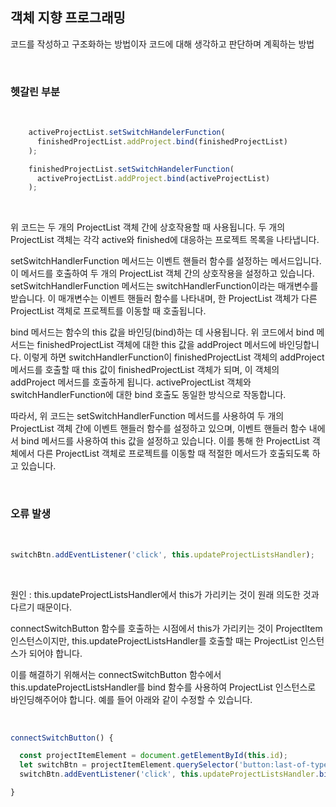 ## 객체 지향 프로그래밍 

코드를 작성하고 구조화하는 방법이자 코드에 대해 생각하고 판단하며 계획하는 방법 

<br>

### 헷갈린 부분 

<br>

```javascript
    activeProjectList.setSwitchHandelerFunction(
      finishedProjectList.addProject.bind(finishedProjectList)
    );

    finishedProjectList.setSwitchHandelerFunction(
      activeProjectList.addProject.bind(activeProjectList)
    );
```

<br> 

위 코드는 두 개의 ProjectList 객체 간에 상호작용할 때 사용됩니다. 두 개의 ProjectList 객체는 각각 active와 finished에 대응하는 프로젝트 목록을 나타냅니다.

setSwitchHandlerFunction 메서드는 이벤트 핸들러 함수를 설정하는 메서드입니다. 이 메서드를 호출하여 두 개의 ProjectList 객체 간의 상호작용을 설정하고 있습니다. setSwitchHandlerFunction 메서드는 switchHandlerFunction이라는 매개변수를 받습니다. 이 매개변수는 이벤트 핸들러 함수를 나타내며, 한 ProjectList 객체가 다른 ProjectList 객체로 프로젝트를 이동할 때 호출됩니다.

bind 메서드는 함수의 this 값을 바인딩(bind)하는 데 사용됩니다. 위 코드에서 bind 메서드는 finishedProjectList 객체에 대한 this 값을 addProject 메서드에 바인딩합니다. 이렇게 하면 switchHandlerFunction이 finishedProjectList 객체의 addProject 메서드를 호출할 때 this 값이 finishedProjectList 객체가 되며, 이 객체의 addProject 메서드를 호출하게 됩니다. activeProjectList 객체와 switchHandlerFunction에 대한 bind 호출도 동일한 방식으로 작동합니다.

따라서, 위 코드는 setSwitchHandlerFunction 메서드를 사용하여 두 개의 ProjectList 객체 간에 이벤트 핸들러 함수를 설정하고 있으며, 이벤트 핸들러 함수 내에서 bind 메서드를 사용하여 this 값을 설정하고 있습니다. 이를 통해 한 ProjectList 객체에서 다른 ProjectList 객체로 프로젝트를 이동할 때 적절한 메서드가 호출되도록 하고 있습니다.

<br>

### 오류 발생 

<br>

```javascript
switchBtn.addEventListener('click', this.updateProjectListsHandler);
```

<br>

원인 :  this.updateProjectListsHandler에서 this가 가리키는 것이 원래 의도한 것과 다르기 때문이다.

connectSwitchButton 함수를 호출하는 시점에서 this가 가리키는 것이 ProjectItem 인스턴스이지만, this.updateProjectListsHandler를 호출할 때는 ProjectList 인스턴스가 되어야 합니다.

이를 해결하기 위해서는 connectSwitchButton 함수에서 this.updateProjectListsHandler를 bind 함수를 사용하여 ProjectList 인스턴스로 바인딩해주어야 합니다. 예를 들어 아래와 같이 수정할 수 있습니다.

<br>


```javascript
connectSwitchButton() {

  const projectItemElement = document.getElementById(this.id);
  let switchBtn = projectItemElement.querySelector('button:last-of-type');
  switchBtn.addEventListener('click', this.updateProjectListsHandler.bind(null, this.id));

}

```